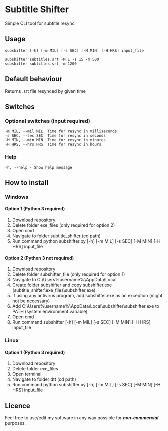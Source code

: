 # Subtitle Shifter
Simple CLI tool for subtitle resync

## Usage
```
subshifter [-h] [-m MIL] [-s SEC] [-M MIN] [-H HRS] input_file
```
```
subshifter subtitles.srt -M 1 -s 15 -m 500
subshifter subtitles.srt -m 1200
```

## Default behaviour

Returns .srt file resynced by given time

## Switches
### Optional switches (input required)
```
-m MIL, --mil MIL  Time for resync in milliseconds
-s SEC, --sec SEC  Time for resync in seconds
-M MIN, --min MIN  Time for resync in minutes
-H HRS, --hrs HRS  Time for resync in hours
```
### Help
```
-h, --help - Show help message
```

## How to install
### Windows
#### Option 1 (Python 3 required)
1. Download repository
2. Delete folder exe_files (only required for option 2)
3. Open cmd
4. Navigate to folder subtitle_shifter (cd path)
5. Run command python subshifter.py [-h] [-m MIL] [-s SEC] [-M MIN] [-H HRS] input_file
#### Option 2 (Python 3 not required)
1. Download repository
2. Delete folder subshifter_file (only required for option 1)
3. Navigate to C:\Users\%username%\AppData\Local
4. Create folder subshifter and copy subshifter.exe (subtitle_shifter\exe_files\subshifter.exe)
5. If using any antivirus program, add subshifter.exe as an exception (might not be necessary)
6. Add C:\Users\%username%\AppData\Local\subshifter\subshifter.exe to PATH (system environment variable)
7. Open cmd
8. Run command subshifter [-h] [-m MIL] [-s SEC] [-M MIN] [-H HRS] input_file

### Linux
#### Option 1 (Python 3 required)
1. Download repository
2. Delete folder exe_files
3. Open terminal
4. Navigate to folder dtt (cd path)
5. Run command python subshifter.py [-h] [-m MIL] [-s SEC] [-M MIN] [-H HRS] input_file
## Licence
Feel free to use/edit my software in any way possible for **_non-commercial_** purposes.
